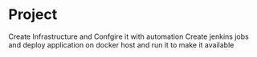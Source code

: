 # Project
Create Infrastructure and Confgire it with automation 
Create jenkins jobs and deploy application on docker host and run it to make it available 
